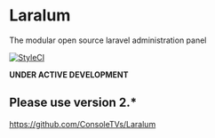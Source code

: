 # Laralum
The modular open source laravel administration panel

[![StyleCI](https://styleci.io/repos/69903606/shield?branch=master)](https://styleci.io/repos/69903606)

**UNDER ACTIVE DEVELOPMENT**

## Please use version 2.*

https://github.com/ConsoleTVs/Laralum
